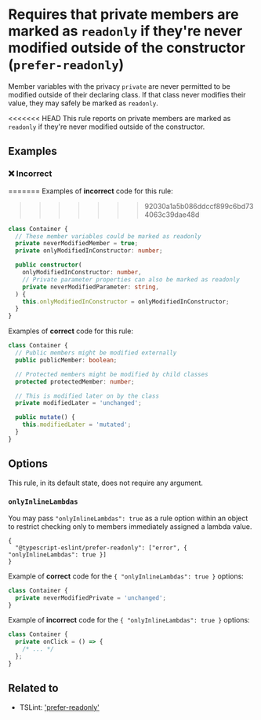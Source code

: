 # Requires that private members are marked as `readonly` if they're never modified outside of the constructor (`prefer-readonly`)

Member variables with the privacy `private` are never permitted to be modified outside of their declaring class.
If that class never modifies their value, they may safely be marked as `readonly`.

<<<<<<< HEAD
This rule reports on private members are marked as `readonly` if they're never modified outside of the constructor.

## Examples

<!--tabs-->

### ❌ Incorrect
=======
Examples of **incorrect** code for this rule:
>>>>>>> 92030a1a5b086ddccf899c6bd734063c39dae48d

```ts
class Container {
  // These member variables could be marked as readonly
  private neverModifiedMember = true;
  private onlyModifiedInConstructor: number;

  public constructor(
    onlyModifiedInConstructor: number,
    // Private parameter properties can also be marked as readonly
    private neverModifiedParameter: string,
  ) {
    this.onlyModifiedInConstructor = onlyModifiedInConstructor;
  }
}
```

Examples of **correct** code for this rule:

```ts
class Container {
  // Public members might be modified externally
  public publicMember: boolean;

  // Protected members might be modified by child classes
  protected protectedMember: number;

  // This is modified later on by the class
  private modifiedLater = 'unchanged';

  public mutate() {
    this.modifiedLater = 'mutated';
  }
}
```

## Options

This rule, in its default state, does not require any argument.

### `onlyInlineLambdas`

You may pass `"onlyInlineLambdas": true` as a rule option within an object to restrict checking only to members immediately assigned a lambda value.

```jsonc
{
  "@typescript-eslint/prefer-readonly": ["error", { "onlyInlineLambdas": true }]
}
```

Example of **correct** code for the `{ "onlyInlineLambdas": true }` options:

```ts
class Container {
  private neverModifiedPrivate = 'unchanged';
}
```

Example of **incorrect** code for the `{ "onlyInlineLambdas": true }` options:

```ts
class Container {
  private onClick = () => {
    /* ... */
  };
}
```

## Related to

- TSLint: ['prefer-readonly'](https://palantir.github.io/tslint/rules/prefer-readonly)
